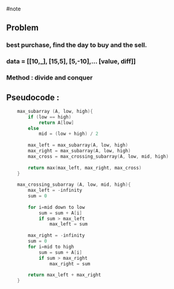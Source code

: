 #note

## Problem 

### best purchase, find the day to buy and the sell.

### data = \[\[10,_\], \[15,5\], \[5,-10\],... \[value, diff\]\]

### Method : divide and conquer

## Pseudocode :

```C
    max_subarray (A, low, high){
        if (low == high)
            return A[low]
        else
            mid = (low + high) / 2
    
        max_left = max_subarray(A, low, high)
        max_right = max_subarray(A, low, high)
        max_cross = max_crossing_subarray(A, low, mid, high)
    
        return max(max_left, max_right, max_cross)
    }
    
    max_crossing_subarray (A, low, mid, high){
        max_left = -infinity
        sum = 0
    
        for i=mid down to low
            sum = sum + A[i]
            if sum > max_left
                max_left = sum
        
        max_right = -infinity
        sum = 0
        for i=mid to high
            sum = sum + A[i]
            if sum > max_right
                max_right = sum
        
        return max_left + max_right
    }
```
